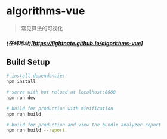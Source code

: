 # algorithms-vue

> 常见算法的可视化

##### (在线地址)[https://lightnate.github.io/algorithms-vue]

## Build Setup

``` bash
# install dependencies
npm install

# serve with hot reload at localhost:8080
npm run dev

# build for production with minification
npm run build

# build for production and view the bundle analyzer report
npm run build --report
```

